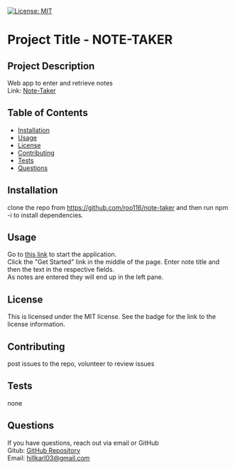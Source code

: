 [![License: MIT](https://img.shields.io/badge/License-MIT-yellow.svg)](https://opensource.org/licenses/MIT)

# Project Title - NOTE-TAKER

## Project Description

Web app to enter and retrieve notes  
Link: [Note-Taker](https://upper-mountie-24559.herokuapp.com/)

## Table of Contents

- [Installation](#installation)
- [Usage](#usage)
- [License](#license)
- [Contributing](#contributing)
- [Tests](#tests)
- [Questions](#questions)

## Installation

clone the repo from https://github.com/roo116/note-taker and then run npm -i to install dependencies.

## Usage
Go to [this link](https://upper-mountie-24559.herokuapp.com/) to start the application.  
Click the "Get Started" link in the middle of the page.
Enter note title and then the text in the respective fields.  
As notes are entered they will end up in the left pane.

## License

This is licensed under the MIT license. See the badge for the link to the license information.

## Contributing

post issues to the repo, volunteer to review issues

## Tests

none

## Questions

If you have questions, reach out via email or GitHub  
Gitub: [GitHub Repository](https//github.com/roo116)  
Email: hillkarl03@gmail.com  

